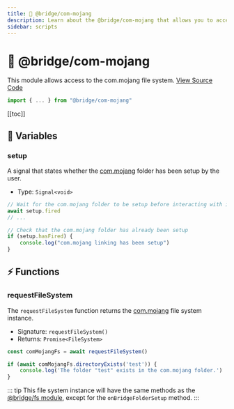 ```yaml
---
title: 📂 @bridge/com-mojang
description: Learn about the @bridge/com-mojang that allows you to access the com.mojang file system.
sidebar: scripts
---
```


# 📂 @bridge/com-mojang

This module allows access to the com.mojang file system.
[View Source Code](https://github.com/bridge-core/editor/blob/main/src/components/Extensions/Scripts/Modules/comMojang.ts)

```js
import { ... } from "@bridge/com-mojang"
```

[[toc]]

## 💼 Variables

### setup

A signal that states whether the [com.mojang](/guide/misc/com-mojang-syncing/index.html) folder has been setup by the user.

- Type: `Signal<void>`

```js
// Wait for the com.mojang folder to be setup before interacting with it
await setup.fired
// ...

// Check that the com.mojang folder has already been setup
if (setup.hasFired) {
    console.log("com.mojang linking has been setup")
}
```

## ⚡ Functions

### requestFileSystem

The `requestFileSystem` function returns the [com.mojang](/guide/misc/com-mojang-syncing/index.html) file system instance. 

- Signature: `requestFileSystem()`
- Returns: `Promise<FileSystem>`

```js
const comMojangFs = await requestFileSystem()

if (await comMojangFs.directoryExists('test')) {
    console.log('The folder "test" exists in the com.mojang folder.')
}
```

::: tip
This file system instance will have the same methods as the [@bridge/fs module](/extensions/scripts/fs), except for the `onBridgeFolderSetup` method.
:::
